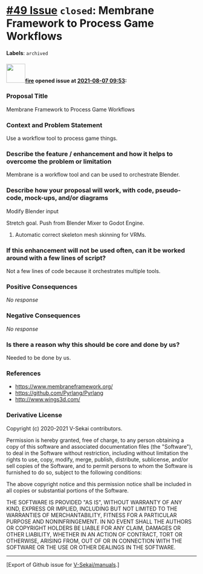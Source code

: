 # [\#49 Issue](https://github.com/V-Sekai/manuals/issues/49) `closed`: Membrane Framework to Process Game Workflows
**Labels**: `archived`


#### <img src="https://avatars.githubusercontent.com/u/32321?u=c2e06a3d2b49a467aa907e54aa259516440267cc&v=4" width="50">[fire](https://github.com/fire) opened issue at [2021-08-07 09:53](https://github.com/V-Sekai/manuals/issues/49):

### Proposal Title

Membrane Framework to Process Game Workflows

### Context and Problem Statement

Use a workflow tool to process game things.

### Describe the feature / enhancement and how it helps to overcome the problem or limitation

Membrane is a workflow tool and can be used to orchestrate Blender.


### Describe how your proposal will work, with code, pseudo-code, mock-ups, and/or diagrams

Modify Blender input

Stretch goal. Push from Blender Mixer to Godot Engine.

1. Automatic correct skeleton mesh skinning for VRMs.

### If this enhancement will not be used often, can it be worked around with a few lines of script?

Not a few lines of code because it orchestrates multiple tools.

### Positive Consequences

_No response_

### Negative Consequences

_No response_

### Is there a reason why this should be core and done by us?

Needed to be done by us.

### References

* https://www.membraneframework.org/
* https://github.com/Pyrlang/Pyrlang
* http://www.wings3d.com/

### Derivative License

Copyright (c) 2020-2021 V-Sekai contributors.

Permission is hereby granted, free of charge, to any person obtaining a copy
of this software and associated documentation files (the "Software"), to deal
in the Software without restriction, including without limitation the rights
to use, copy, modify, merge, publish, distribute, sublicense, and/or sell
copies of the Software, and to permit persons to whom the Software is
furnished to do so, subject to the following conditions:

The above copyright notice and this permission notice shall be included in all
copies or substantial portions of the Software.

THE SOFTWARE IS PROVIDED "AS IS", WITHOUT WARRANTY OF ANY KIND, EXPRESS OR
IMPLIED, INCLUDING BUT NOT LIMITED TO THE WARRANTIES OF MERCHANTABILITY,
FITNESS FOR A PARTICULAR PURPOSE AND NONINFRINGEMENT. IN NO EVENT SHALL THE
AUTHORS OR COPYRIGHT HOLDERS BE LIABLE FOR ANY CLAIM, DAMAGES OR OTHER
LIABILITY, WHETHER IN AN ACTION OF CONTRACT, TORT OR OTHERWISE, ARISING FROM,
OUT OF OR IN CONNECTION WITH THE SOFTWARE OR THE USE OR OTHER DEALINGS IN THE
SOFTWARE.





-------------------------------------------------------------------------------



[Export of Github issue for [V-Sekai/manuals](https://github.com/V-Sekai/manuals).]
